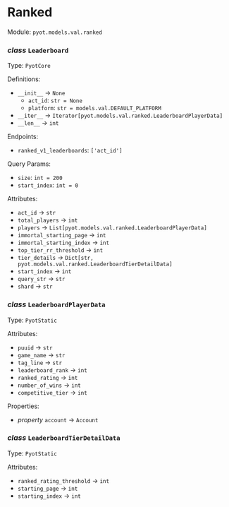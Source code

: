 # Ranked 

Module: `pyot.models.val.ranked` 

### _class_ `Leaderboard`

Type: `PyotCore` 

Definitions: 
* `__init__` -> `None` 
  * `act_id`: `str = None` 
  * `platform`: `str = models.val.DEFAULT_PLATFORM` 
* `__iter__` -> `Iterator[pyot.models.val.ranked.LeaderboardPlayerData]` 
* `__len__` -> `int` 

Endpoints: 
* `ranked_v1_leaderboards`: `['act_id']` 

Query Params: 
* `size`: `int = 200` 
* `start_index`: `int = 0` 

Attributes: 
* `act_id` -> `str` 
* `total_players` -> `int` 
* `players` -> `List[pyot.models.val.ranked.LeaderboardPlayerData]` 
* `immortal_starting_page` -> `int` 
* `immortal_starting_index` -> `int` 
* `top_tier_rr_threshold` -> `int` 
* `tier_details` -> `Dict[str, pyot.models.val.ranked.LeaderboardTierDetailData]` 
* `start_index` -> `int` 
* `query_str` -> `str` 
* `shard` -> `str` 


### _class_ `LeaderboardPlayerData`

Type: `PyotStatic` 

Attributes: 
* `puuid` -> `str` 
* `game_name` -> `str` 
* `tag_line` -> `str` 
* `leaderboard_rank` -> `int` 
* `ranked_rating` -> `int` 
* `number_of_wins` -> `int` 
* `competitive_tier` -> `int` 

Properties: 
* _property_ `account` -> `Account` 


### _class_ `LeaderboardTierDetailData`

Type: `PyotStatic` 

Attributes: 
* `ranked_rating_threshold` -> `int` 
* `starting_page` -> `int` 
* `starting_index` -> `int` 


